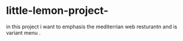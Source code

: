 # little-lemon-project-
in this project  i want to emphasis the mediterrian web resturantn  and is variant menu .
